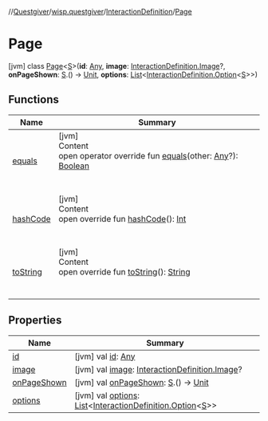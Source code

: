 //[Questgiver](../../../index.md)/[wisp.questgiver](../../index.md)/[InteractionDefinition](../index.md)/[Page](index.md)



# Page  
 [jvm] class [Page](index.md)<[S](index.md)>(**id**: [Any](https://kotlinlang.org/api/latest/jvm/stdlib/kotlin/-any/index.html), **image**: [InteractionDefinition.Image](../-image/index.md)?, **onPageShown**: [S](index.md).() -> [Unit](https://kotlinlang.org/api/latest/jvm/stdlib/kotlin/-unit/index.html), **options**: [List](https://kotlinlang.org/api/latest/jvm/stdlib/kotlin.collections/-list/index.html)<[InteractionDefinition.Option](../-option/index.md)<[S](index.md)>>)   


## Functions  
  
|  Name|  Summary| 
|---|---|
| [equals](../../../wisp.questgiver.wispLib/-service-locator/index.md#kotlin/Any/equals/#kotlin.Any?/PointingToDeclaration/)| [jvm]  <br>Content  <br>open operator override fun [equals](../../../wisp.questgiver.wispLib/-service-locator/index.md#kotlin/Any/equals/#kotlin.Any?/PointingToDeclaration/)(other: [Any](https://kotlinlang.org/api/latest/jvm/stdlib/kotlin/-any/index.html)?): [Boolean](https://kotlinlang.org/api/latest/jvm/stdlib/kotlin/-boolean/index.html)  <br><br><br>
| [hashCode](../../../wisp.questgiver.wispLib/-service-locator/index.md#kotlin/Any/hashCode/#/PointingToDeclaration/)| [jvm]  <br>Content  <br>open override fun [hashCode](../../../wisp.questgiver.wispLib/-service-locator/index.md#kotlin/Any/hashCode/#/PointingToDeclaration/)(): [Int](https://kotlinlang.org/api/latest/jvm/stdlib/kotlin/-int/index.html)  <br><br><br>
| [toString](../../../wisp.questgiver.wispLib/-service-locator/index.md#kotlin/Any/toString/#/PointingToDeclaration/)| [jvm]  <br>Content  <br>open override fun [toString](../../../wisp.questgiver.wispLib/-service-locator/index.md#kotlin/Any/toString/#/PointingToDeclaration/)(): [String](https://kotlinlang.org/api/latest/jvm/stdlib/kotlin/-string/index.html)  <br><br><br>


## Properties  
  
|  Name|  Summary| 
|---|---|
| [id](index.md#wisp.questgiver/InteractionDefinition.Page/id/#/PointingToDeclaration/)|  [jvm] val [id](index.md#wisp.questgiver/InteractionDefinition.Page/id/#/PointingToDeclaration/): [Any](https://kotlinlang.org/api/latest/jvm/stdlib/kotlin/-any/index.html)   <br>
| [image](index.md#wisp.questgiver/InteractionDefinition.Page/image/#/PointingToDeclaration/)|  [jvm] val [image](index.md#wisp.questgiver/InteractionDefinition.Page/image/#/PointingToDeclaration/): [InteractionDefinition.Image](../-image/index.md)?   <br>
| [onPageShown](index.md#wisp.questgiver/InteractionDefinition.Page/onPageShown/#/PointingToDeclaration/)|  [jvm] val [onPageShown](index.md#wisp.questgiver/InteractionDefinition.Page/onPageShown/#/PointingToDeclaration/): [S](index.md).() -> [Unit](https://kotlinlang.org/api/latest/jvm/stdlib/kotlin/-unit/index.html)   <br>
| [options](index.md#wisp.questgiver/InteractionDefinition.Page/options/#/PointingToDeclaration/)|  [jvm] val [options](index.md#wisp.questgiver/InteractionDefinition.Page/options/#/PointingToDeclaration/): [List](https://kotlinlang.org/api/latest/jvm/stdlib/kotlin.collections/-list/index.html)<[InteractionDefinition.Option](../-option/index.md)<[S](index.md)>>   <br>

